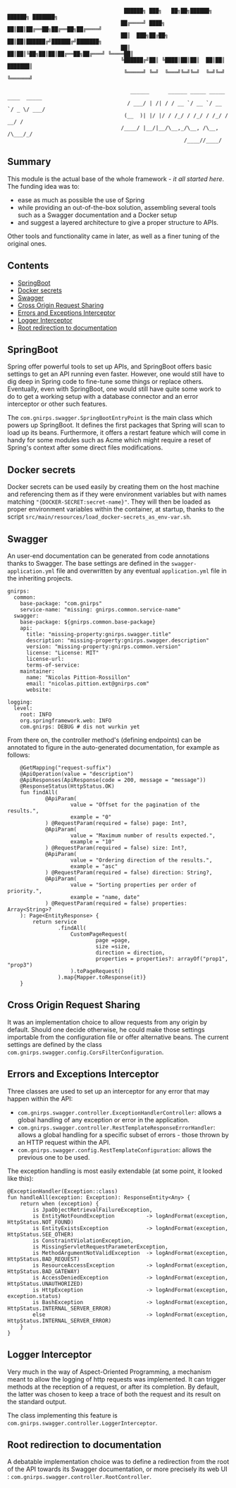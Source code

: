                                          ██████╗ ███╗   ██╗██╗██████╗ ██████╗ ███████╗
                                        ██╔════╝ ████╗  ██║██║██╔══██╗██╔══██╗██╔════╝
                                        ██║  ███╗██╔██╗ ██║██║██████╔╝██████╔╝███████╗
                                        ██║   ██║██║╚██╗██║██║██╔══██╗██╔═══╝ ╚════██║
                                        ╚██████╔╝██║ ╚████║██║██║  ██║██║     ███████║
                                         ╚═════╝ ╚═╝  ╚═══╝╚═╝╚═╝  ╚═╝╚═╝     ╚══════╝
                                                  
                                           ______      ______ _____ _____ ____  _____
                                          / ___/ | /| / / __ `/ __ `/ __ `/ _ \/ ___/
                                         (__  )| |/ |/ / /_/ / /_/ / /_/ /  __/ /    
                                        /____/ |__/|__/\__,_/\__, /\__, /\___/_/     
                                                            /____//____/             
## Summary

This module is the actual base of the whole framework - *it all started here*. The funding idea was to:
 - ease as much as possible the use of Spring 
 - while providing an out-of-the-box solution, assembling several tools such as a Swagger documentation and a Docker 
 setup
 - and suggest a layered architecture to give a proper structure to APIs.

Other tools and functionality came in later, as well as a finer tuning of the original ones.

## Contents

- [SpringBoot](https://github.com/REDLab-Team/gnirps/tree/master/src/swagger#springboot)
- [Docker secrets](https://github.com/REDLab-Team/gnirps/tree/master/src/swaggerdocker-secrets)
- [Swagger](https://github.com/REDLab-Team/gnirps/tree/master/src/swagger#swagger)
- [Cross Origin Request Sharing](
https://github.com/REDLab-Team/gnirps/tree/master/src/swagger#cross-origin-request-sharing)
- [Errors and Exceptions Interceptor](
https://github.com/REDLab-Team/gnirps/tree/master/src/swagger#errors-and-exceptions-interceptor)
- [Logger Interceptor](https://github.com/REDLab-Team/gnirps/tree/master/src/swagger#logger-interceptor)
- [Root redirection to documentation](
https://github.com/REDLab-Team/gnirps/tree/master/src/swagger#root-redirection-to-documentation)

## SpringBoot

Spring offer powerful tools to set up APIs, and SpringBoot offers basic settings to get an API running even faster. 
However, one would still have to dig deep in Spring code to fine-tune some things or replace others. Eventually, even 
with SpringBoot, one would still have quite some work to do to get a working setup with a database connector and an 
error interceptor or other such features.

The `com.gnirps.swagger.SpringBootEntryPoint` is the main class which powers up SpringBoot. It defines the first 
packages that Spring will scan to load up its beans. Furthermore, it offers a restart feature which will come in handy 
for some modules such as Acme which might require a reset of Spring's context after some direct files modifications.

## Docker secrets

Docker secrets can be used easily by creating them on the host machine and referencing them as if they were environment 
variables but with names matching `"{DOCKER-SECRET:secret-name}"`. They will then be loaded as proper environment 
variables within the container, at startup, thanks to the script `src/main/resources/load_docker-secrets_as_env-var.sh`.

## Swagger

An user-end documentation can be generated from code annotations thanks to Swagger. The base settings are defined in 
the `swagger-application.yml` file and overwritten by any eventual `application.yml` file in the inheriting projects.

```
gnirps:
  common:
    base-package: "com.gnirps"
    service-name: "missing: gnirps.common.service-name"
  swagger:
    base-package: ${gnirps.common.base-package}
    api:
      title: "missing-property:gnirps.swagger.title"
      description: "missing-property:gnirps.swagger.description"
      version: "missing-property:gnirps.common.version"
      license: "License: MIT"
      license-url:
      terms-of-service:
    maintainer:
      name: "Nicolas Pittion-Rossillon"
      email: "nicolas.pittion.ext@gnirps.com"
      website:

logging:
  level:
    root: INFO
    org.springframework.web: INFO
    com.gnirps: DEBUG # dis not wurkin yet
```

From there on, the controller method's (defining endpoints) can be annotated to figure in the auto-generated 
documentation, for example as follows:

```
    @GetMapping("request-suffix")
    @ApiOperation(value = "description")
    @ApiResponses(ApiResponse(code = 200, message = "message"))
    @ResponseStatus(HttpStatus.OK)
    fun findAll(
            @ApiParam(
                    value = "Offset for the pagination of the results.",
                    example = "0"
            ) @RequestParam(required = false) page: Int?,
            @ApiParam(
                    value = "Maximum number of results expected.",
                    example = "10"
            ) @RequestParam(required = false) size: Int?,
            @ApiParam(
                    value = "Ordering direction of the results.",
                    example = "asc"
            ) @RequestParam(required = false) direction: String?,
            @ApiParam(
                    value = "Sorting properties per order of priority.",
                    example = "name, date"
            ) @RequestParam(required = false) properties: Array<String>?
    ): Page<EntityResponse> {
        return service
                .findAll(
                    CustomPageRequest(
                            page =page,
                            size =size,
                            direction = direction,
                            properties = properties?: arrayOf("prop1", "prop3")
                    ).toPageRequest()
                ).map{Mapper.toResponse(it)}
    }
```

## Cross Origin Request Sharing
 
It was an implementation choice to allow requests from any origin by default. Should one decide otherwise, he could 
make those settings importable from the configuration file or offer alternative beans. The current settings are defined 
by the class `com.gnirps.swagger.config.CorsFilterConfiguration`.

## Errors and Exceptions Interceptor

Three classes are used to set up an interceptor for any error that may happen within the API:
- `com.gnirps.swagger.controller.ExceptionHandlerController`: allows a global handling of any exception or error in the 
application.
- `com.gnirps.swagger.controller.RestTemplateResponseErrorHandler`: allows a global handling for a specific subset of 
errors - those thrown by an HTTP request within the API.
- `com.gnirps.swagger.config.RestTemplateConfiguration`: allows the previous one to be used.

The exception handling is most easily extendable (at some point, it looked like this):
```
@ExceptionHandler(Exception::class)
fun handleAll(exception: Exception): ResponseEntity<Any> {
    return when (exception) {
        is JpaObjectRetrievalFailureException,
        is EntityNotFoundException          -> logAndFormat(exception, HttpStatus.NOT_FOUND)
        is EntityExistsException            -> logAndFormat(exception, HttpStatus.SEE_OTHER)
        is ConstraintViolationException,
        is MissingServletRequestParameterException,
        is MethodArgumentNotValidException  -> logAndFormat(exception, HttpStatus.BAD_REQUEST)
        is ResourceAccessException          -> logAndFormat(exception, HttpStatus.BAD_GATEWAY)
        is AccessDeniedException            -> logAndFormat(exception, HttpStatus.UNAUTHORIZED)
        is HttpException                    -> logAndFormat(exception, exception.status)
        is BashException                    -> logAndFormat(exception, HttpStatus.INTERNAL_SERVER_ERROR)
        else                                -> logAndFormat(exception, HttpStatus.INTERNAL_SERVER_ERROR)
    }
}
```

## Logger Interceptor

Very much in the way of Aspect-Oriented Programming, a mechanism meant to allow the logging of http requests was 
implemented. It can trigger methods at the reception of a request, or after its completion. By default, the latter was 
chosen to keep a trace of both the request and its result on the standard output.

The class implementing this feature is `com.gnirps.swagger.controller.LoggerInterceptor`.

## Root redirection to documentation

A debatable implementation choice was to define a redirection from the root of the API towards its Swagger 
documentation, or more precisely its web UI : `com.gnirps.swagger.controller.RootController`.
